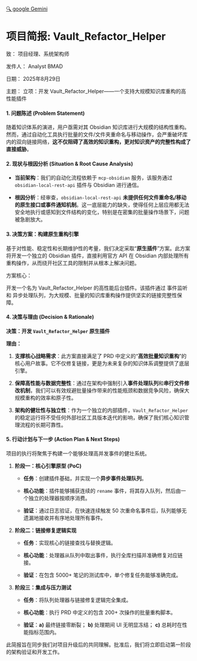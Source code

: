 [ 🔍 google Gemini](@https://gemini.google.com/u/1/gem/b2e750ee4611/e1e72f98bbf57604)

# 项目简报: Vault_Refactor_Helper

致： 项目经理、系统架构师

发件人： Analyst BMAD

日期： 2025年8月29日

主题： 立项：开发 Vault_Refactor_Helper——一个支持大规模知识库重构的高性能插件

#### **1. 问题陈述 (Problem Statement)**

随着知识体系的演进，用户亟需对其 Obsidian 知识库进行大规模的结构性重构。然而，通过自动化工具执行批量的文件/文件夹重命名与移动操作，会严重破坏库内的双向链接网络，**这不仅阻碍了高效的知识重构，更对知识资产的完整性构成了直接威胁**。

#### **2. 现状与根因分析 (Situation & Root Cause Analysis)**

- **当前架构**：我们的自动化流程依赖于 `mcp-obsidian` 服务，该服务通过 `obsidian-local-rest-api` 插件与 Obsidian 进行通信。
    
- **根因分析**：经审查，`obsidian-local-rest-api` **未提供任何文件重命名/移动的原生接口或事件通知机制**。这一底层能力的缺失，使得任何上层应用都无法安全地执行或感知到文件结构的变化，特别是在密集的批量操作场景下，问题被急剧放大。
    

#### **3. 决策方案：构建原生重构引擎**

基于对性能、稳定性和长期维护性的考量，我们决定采取“**原生插件**”方案。此方案将开发一个独立的 Obsidian 插件，直接利用官方 API 在 Obsidian 内部处理所有重构操作，从而绕开社区工具的限制并从根本上解决问题。

方案核心：

开发一个名为 Vault_Refactor_Helper 的高性能后台插件。该插件通过 事件监听 和 异步处理队列，为大规模、批量的知识库重构操作提供坚实的链接完整性保障。

#### **4. 决策与理由 (Decision & Rationale)**

**决策：开发 `Vault_Refactor_Helper` 原生插件**

**理由：**

1. **支撑核心战略需求**：此方案直接满足了 PRD 中定义的“**高效批量知识重构**”的核心用户故事。它不仅修复链接，更是为未来复杂的知识体系调整提供了底层引擎。
    
2. **保障高性能与数据完整性**：通过在架构中强制引入**事件处理队列**和**串行文件修改机制**，我们可以有效规避批量操作带来的性能瓶颈和数据竞争风险，确保大规模重构的效率和原子性。
    
3. **架构的健壮性与独立性**：作为一个独立的内部插件，`Vault_Refactor_Helper` 的稳定运行将不受任何外部社区工具版本迭代的影响，确保了我们核心知识管理流程的长期可靠性。
    

#### **5. 行动计划与下一步 (Action Plan & Next Steps)**

项目的执行将聚焦于构建一个能够处理高并发事件的健壮系统。

1. **阶段一：核心引擎原型 (PoC)**
    
    - **任务**：创建插件基础，并实现一个**异步事件处理队列**。
        
    - **核心功能**：插件能够捕获连续的 `rename` 事件，将其存入队列，然后由一个独立的处理器按顺序消费。
        
    - **验证**：通过日志验证，在快速连续触发 50 次重命名事件后，队列能够无遗漏地接收并有序地处理所有事件。
        
2. **阶段二：链接修复逻辑实现**
    
    - **任务**：实现核心的链接查找与替换逻辑。
        
    - **核心功能**：处理器从队列中取出事件，执行全库扫描并准确修复对应链接。
        
    - **验证**：在包含 5000+ 笔记的测试库中，单个修复任务能够准确完成。
        
3. **阶段三：集成与压力测试**
    
    - **任务**：将队列处理器与链接修复逻辑完全集成。
        
    - **核心功能**：执行 PRD 中定义的包含 200+ 次操作的批量重构脚本。
        
    - **验证**：**a)** 最终链接零断裂； **b)** 处理期间 UI 无明显冻结； **c)** 总耗时在性能指标范围内。
        

此简报旨在同步我们对项目升级后的共同理解。批准后，我们将立即启动第一阶段的架构验证和开发工作。